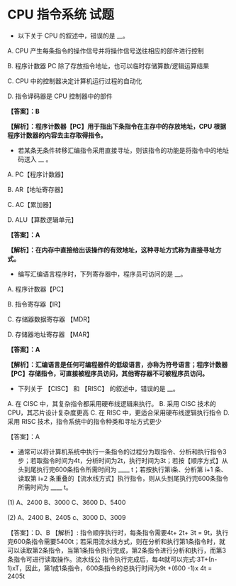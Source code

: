 # CPU 指令系统 试题

 - 以下关于 CPU 的叙述中，错误的是 __。

A. CPU 产生每条指令的操作信号并将操作信号送往相应的部件进行控制

B. 程序计数器 PC 除了存放指令地址，也可以临时存储算数/逻辑运算结果

C. CPU 中的控制器决定计算机运行过程的自动化

D. 指令译码器是 CPU 控制器中的部件


**【答案】：B**

**【解析】：程序计数器【PC】用于指出下条指令在主存中的存放地址，CPU 根据程序计数器的内容去主存取得指令。**

 - 若某条无条件转移汇编指令采用直接寻址，则该指令的功能是将指令中的地址码送入 __ 。

A. PC【程序计数器】

B. AR【地址寄存器】

C. AC【累加器】

D. ALU【算数逻辑单元】


**【答案】：A**

**【解析】：在内存中直接给出该操作的有效地址，这种寻址方式称为直接寻址方式。**

 - 编写汇编语言程序时，下列寄存器中，程序员可访问的是 __。

A. 程序计数器【PC】

B. 指令寄存器【IR】

C. 存储器数据寄存器 【MDR】

D. 存储器地址寄存器 【MAR】

**【答案】：A**

**【解析】：汇编语言是任何可编程器件的低级语言，亦称为符号语言；程序计数器【PC】存储指令，可直接被程序员访问，其他寄存器不可被程序员访问。**

 - 下列关于 【CISC】 和 【RISC】 的叙述中，错误的是 __。

A. 在 CISC 中，其复杂指令都采用硬布线逻辑来执行。
B. 采用 CISC 技术的 CPU，其芯片设计复杂度更高
C. 在 RISC 中，更适合采用硬布线逻辑执行指令
D. 采用 RISC 技术，指令系统中的指令种类和寻址方式更少

【答案】：A

 - 通常可以将计算机系统中执行一条指令的过程分为取指令、分析和执行指令3步；若取指令时间为4t，分析时间为2t，执行时间为3t；若按【顺序方式】从头到尾执行完600条指令所需时间为 ____ t；若按执行第i条、分析第 i+1 条、读取第 i+2 条重叠的【流水线方式】执行指令，则从头到尾执行完600条指令所需时间为 ____ t。

(1)
A、2400
B、3000
C、3600
D、5400

(2)
A、2400
B、2405
c、3000
D、3009

【答案】：D、B
【解析】: 指令顺序执行时，每条指令需要4t+ 2t+ 3t = 9t，执行完600条指令需要5400t；若采用流水线方式，则在分析和执行第1条指令时，就可以读取第2条指令，当第1条指令执行完成，第2条指令进行分析和执行，而第3条指令可进行读取操作。流水线公
指令执行完成后，每4t就可以完式:3T+(n-1)xT，因此，第1成1条指令，600条指令的总执行时间为9t +(600 -1)x 4t = 2405t
